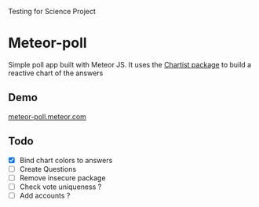 Testing for Science Project

# Meteor-poll

Simple poll app built with Meteor JS. It uses the [Chartist package](https://github.com/mfpierre/meteor-chartist-js/) to build a reactive chart of the answers

## Demo

[meteor-poll.meteor.com](http://meteor-poll.meteor.com/)

## Todo
- [x] Bind chart colors to answers
- [ ] Create Questions
- [ ] Remove insecure package
- [ ] Check vote uniqueness ?
- [ ] Add accounts ?
